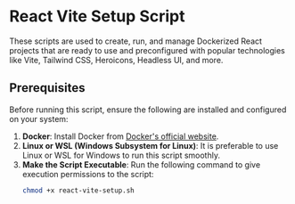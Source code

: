 # React Vite Setup Script

These scripts are used to create, run, and manage Dockerized React projects that are ready to use and preconfigured with popular technologies like Vite, Tailwind CSS, Heroicons, Headless UI, and more.

## Prerequisites

Before running this script, ensure the following are installed and configured on your system:

1. **Docker**: Install Docker from [Docker's official website](https://www.docker.com/).
2. **Linux or WSL (Windows Subsystem for Linux)**: It is preferable to use Linux or WSL for Windows to run this script smoothly.
3. **Make the Script Executable**: Run the following command to give execution permissions to the script:
   ```bash
   chmod +x react-vite-setup.sh
